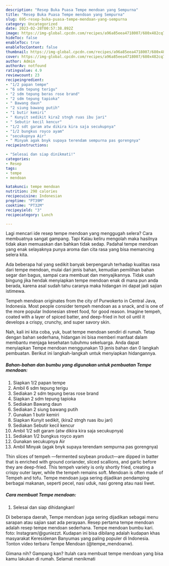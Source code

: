 ```yaml
---
description: "Resep Buka Puasa Tempe mendoan yang Sempurna"
title: "Resep Buka Puasa Tempe mendoan yang Sempurna"
slug: 695-resep-buka-puasa-tempe-mendoan-yang-sempurna
category: Uncategorized
date: 2023-02-28T00:57:38.892Z
image: https://img-global.cpcdn.com/recipes/a96a85eea4718007/680x482cq70/tempe-mendoan-foto-resep-utama.jpg
hideToc: false
enableToc: true
enableTocContent: false
thumbnail: https://img-global.cpcdn.com/recipes/a96a85eea4718007/680x482cq70/tempe-mendoan-foto-resep-utama.jpg
cover: https://img-global.cpcdn.com/recipes/a96a85eea4718007/680x482cq70/tempe-mendoan-foto-resep-utama.jpg
author: Admin
authorAv: notfound
ratingvalue: 4.9
reviewcount: 23
recipeingredient:
- "1/2 papan tempe"
- "6 sdm tepung terigu"
- "2 sdm tepung beras rose brand"
- "2 sdm tepung tapioka"
- " Bawang daun"
- "2 siung bawang putih"
- "1 butir kemiri"
- " Kunyit sedikit kira2 stngh ruas ibu jari"
- " Sebutir kecil kencur"
- "1/2 sdt garam atw dikira kira saja secukupnya"
- "1/2 bungkus royco ayam"
- "secukupnya Air"
- " Minyak agak bnyk supaya terendam sempurna pas gorengnya"
recipeinstructions:

- "Selesai dan siap dinikmati!"
categories:
- Resep
tags:
- tempe
- mendoan

katakunci: tempe mendoan 
nutrition: 298 calories
recipecuisine: Indonesian
preptime: "PT39M"
cooktime: "PT32M"
recipeyield: "3"
recipecategory: Lunch

---
```



Lagi mencari ide resep tempe mendoan yang menggugah selera? Cara membuatnya sangat gampang. Tapi Kalau keliru mengolah maka hasilnya tidak akan memuaskan dan bahkan tidak sedap. Padahal tempe mendoan yang enak selayaknya punya aroma dan cita rasa yang bisa memancing selera kita.


Ada beberapa hal yang sedikit banyak berpengaruh terhadap kualitas rasa dari tempe mendoan, mulai dari jenis bahan, kemudian pemilihan bahan segar dan bagus, sampai cara membuat dan menyajikannya. Tidak usah bingung jika hendak menyiapkan tempe mendoan enak di mana pun anda berada, karena asal sudah tahu caranya maka hidangan ini dapat jadi sajian istimewa.

Tempeh mendoan originates from the city of Purwokerto in Central Java, Indonesia. Most people consider tempeh mendoan as a snack, and is one of the more popular Indonesian street food, for good reason. Imagine tempeh, coated with a layer of spiced batter, and deep-fried in hot oil until it develops a crispy, crunchy, and super savory skin.


Nah, kali ini kita coba, yuk, buat tempe mendoan sendiri di rumah. Tetap dengan bahan sederhana, hidangan ini bisa memberi manfaat dalam membantu menjaga kesehatan tubuhmu sekeluarga. Anda dapat menyiapkan Tempe mendoan menggunakan 13 jenis bahan dan 0 langkah pembuatan. Berikut ini langkah-langkah untuk menyiapkan hidangannya.

<!--inarticleads1-->

##### Bahan-bahan dan bumbu yang digunakan untuk pembuatan Tempe mendoan:

1. Siapkan 1/2 papan tempe
1. Ambil 6 sdm tepung terigu
1. Sediakan 2 sdm tepung beras rose brand
1. Siapkan 2 sdm tepung tapioka
1. Sediakan  Bawang daun
1. Sediakan 2 siung bawang putih
1. Gunakan 1 butir kemiri
1. Siapkan  Kunyit sedikit, (kira2 stngh ruas ibu jari)
1. Sediakan  Sebutir kecil kencur
1. Ambil 1/2 sdt garam (atw dikira kira saja secukupnya)
1. Sediakan 1/2 bungkus royco ayam
1. Gunakan secukupnya Air
1. Ambil  Minyak (agak bnyk supaya terendam sempurna pas gorengnya)


Thin slices of tempeh —fermented soybean product—are dipped in batter that is enriched with ground coriander, sliced scallions, and garlic before they are deep-fried. This tempeh variety is only shortly fried, creating a crispy outer layer, while the tempeh remains soft. Mendoan is often made of Tempeh and tofu. Tempe mendoan juga sering dijadikan pendamping berbagai makanan, seperti pecel, nasi uduk, nasi goreng atau nasi liwet. 

<!--inarticleads2-->

##### Cara membuat Tempe mendoan:


1. Selesai dan siap dihidangkan!

Di beberapa daerah, Tempe mendoan juga sering dijadikan sebagai menu sarapan atau sajian saat ada perayaan. Resep pertama tempe mendoan adalah resep tempe mendoan sederhana. Tempe mendoan bumbu kari. foto: Instagram/@guniezzt. Kudapan ini bisa dibilang adalah kudapan khas masyarakat Keresidenan Banyumas yang paling populer di Indonesia. Tonton video terbaru Tempe Mendoan (@tempe_mendoanw). 

Gimana nih? Gampang kan? Itulah cara membuat tempe mendoan yang bisa kamu lakukan di rumah. Selamat menikmati
